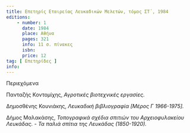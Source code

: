 ```yaml
---
title: Επετηρίς Εταιρείας Λευκαδικών Μελετών, τόμος ΣΤ΄, 1984
editions:
    - number: 1
      date: 1984
      place: Αθήνα
      pages: 321
      info: 11 σ. πίνακες
      isbn: 
      price: 12
tag: [ Επετηρίδες ]
info: 
---
```


Περιεχόμενα

Πανταζής Κοντομίχης, *Αγροτικές βιοτεχνικές εργασίες.*

Δημοσθένης Κουνιάκης, *Λευκαδική βιβλιογραφία \[Μέρος Γ 1966-1975\].*

Δήμος Μαλακάσης, *Τοπογραφικά σχέδια σπιτιών του Αρχειοφυλακείου Λευκάδας. - Τα παλιά σπίτια της Λευκάδας \(1850-1920\).*
